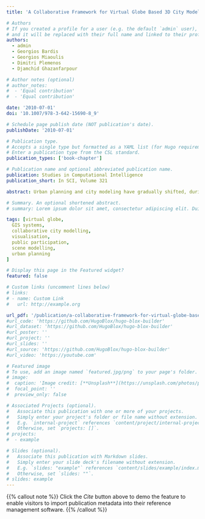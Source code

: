 ```yaml
---
title: 'A Collaborative Framework for Virtual Globe Based 3D City Modeling'

# Authors
# If you created a profile for a user (e.g. the default `admin` user), write the username (folder name) here
# and it will be replaced with their full name and linked to their profile.
authors:
  - admin
  - Georgios Bardis
  - Georgios Miaoulis
  - Dimitri Plemenos
  - Djamchid Ghazanfarpour

# Author notes (optional)
# author_notes:
#  - 'Equal contribution'
#  - 'Equal contribution'

date: '2010-07-01'
doi: '10.1007/978-3-642-15690-8_9'

# Schedule page publish date (NOT publication's date).
publishDate: '2010-07-01'

# Publication type.
# Accepts a single type but formatted as a YAML list (for Hugo requirements).
# Enter a publication type from the CSL standard.
publication_types: ['book-chapter']

# Publication name and optional abbreviated publication name.
publication: Studies in Computational Intelligence
publication_short: In SCI, Volume 321

abstract: Urban planning and city modeling have gradually shifted, during the last decade, from highly demanding, in terms of required skills and supporting information, to tasks now supported by efficient, widely available applications, thus becoming popular and largely accessible. There are many GIS systems nowadays that offer a freely navigable three dimensional environment. This evolution of GIS systems has, in turn, led to the requirement for and creation of virtual 3D models of the ground and buildings. Online communities have created and distributed over the Internet libraries of georeferenced 3D models. The public is encouraged to participate in the design of 3D scenes and many companies offer free tools to facilitate the design of 3D models, specialized in buildings. In this paper, we present a collaborative approach for the construction of a city model, and its implementation through a prototype environment, employing freely available design tools. The prototype system comprises a collaborative database, supported by a web-based interface. Users are able to create and upload their models to the common database over the web, thus constructing a realistic 3D city model in a given area in a collaborative manner.

# Summary. An optional shortened abstract.
# summary: Lorem ipsum dolor sit amet, consectetur adipiscing elit. Duis posuere tellus ac convallis placerat. Proin tincidunt magna sed ex sollicitudin condimentum.

tags: [virtual globe,
  GIS systems,
  collaborative city modelling,
  visualisation,
  public participation,
  scene modelling,
  urban planning
]

# Display this page in the Featured widget?
featured: false

# Custom links (uncomment lines below)
# links:
# - name: Custom Link
#   url: http://example.org

url_pdf: '/publication/a-collaborative-framework-for-virtual-globe-based-3d-city-modeling/book-chapter.pdf'
#url_code: 'https://github.com/HugoBlox/hugo-blox-builder'
#url_dataset: 'https://github.com/HugoBlox/hugo-blox-builder'
#url_poster: ''
#url_project: ''
#url_slides: ''
#url_source: 'https://github.com/HugoBlox/hugo-blox-builder'
#url_video: 'https://youtube.com'

# Featured image
# To use, add an image named `featured.jpg/png` to your page's folder.
# image:
#  caption: 'Image credit: [**Unsplash**](https://unsplash.com/photos/pLCdAaMFLTE)'
#  focal_point: ''
#  preview_only: false

# Associated Projects (optional).
#   Associate this publication with one or more of your projects.
#   Simply enter your project's folder or file name without extension.
#   E.g. `internal-project` references `content/project/internal-project/index.md`.
#   Otherwise, set `projects: []`.
# projects:
#  - example

# Slides (optional).
#   Associate this publication with Markdown slides.
#   Simply enter your slide deck's filename without extension.
#   E.g. `slides: "example"` references `content/slides/example/index.md`.
#   Otherwise, set `slides: ""`.
# slides: example
---
```


{{% callout note %}}
Click the _Cite_ button above to demo the feature to enable visitors to import publication metadata into their reference management software.
{{% /callout %}}
